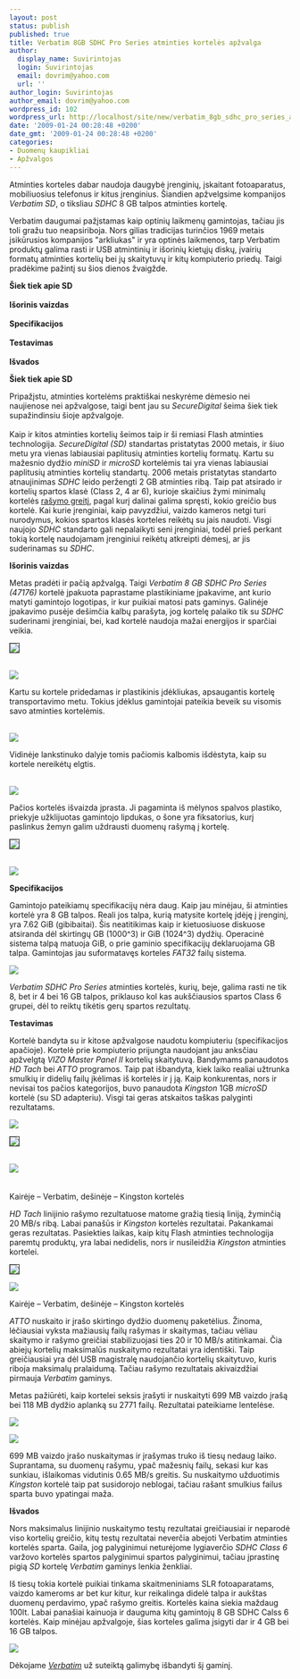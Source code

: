 ```yaml
---
layout: post
status: publish
published: true
title: Verbatim 8GB SDHC Pro Series atminties kortelės apžvalga
author:
  display_name: Suvirintojas
  login: Suvirintojas
  email: dovrim@yahoo.com
  url: ''
author_login: Suvirintojas
author_email: dovrim@yahoo.com
wordpress_id: 102
wordpress_url: http://localhost/site/new/verbatim_8gb_sdhc_pro_series_atminties_korteles_apzvalga/
date: '2009-01-24 00:28:48 +0200'
date_gmt: '2009-01-24 00:28:48 +0200'
categories:
- Duomenų kaupikliai
- Apžvalgos
---
```

<p>Atminties korteles dabar naudoja daugybė įrenginių, įskaitant fotoaparatus, mobiliuosius telefonus ir kitus įrenginius. Šiandien apžvelgsime kompanijos <i>Verbatim SD</i>, o tiksliau <i>SDHC</i> 8 GB talpos atminties kortelę.</p>
<p>Verbatim daugumai pažįstamas kaip optinių laikmenų gamintojas, tačiau jis toli gražu tuo neapsiriboja. Nors gilias tradicijas turinčios 1969 metais įsikūrusios kompanijos "arkliukas" ir yra optinės laikmenos, tarp Verbatim produktų galima rasti ir USB atmintinių ir išorinių kietųjų diskų, įvairių formatų atminties kortelių bei jų skaitytuvų ir kitų kompiuterio priedų. Taigi pradėkime pažintį su šios dienos žvaigžde.</p>
<p><b>Šiek tiek apie SD</b><br />
<br /><b>Išorinis vaizdas</b><br />
<br /><b>Specifikacijos</b><br />
<br /><b>Testavimas</b><br />
<br /><b>Išvados</b></p>
<p><b>Šiek tiek apie SD</b></p>
<p>Pripažįstu, atminties kortelėms praktiškai neskyrėme dėmesio nei naujienose nei apžvalgose, taigi bent jau su <i>SecureDigital</i> šeima šiek tiek supažindinsiu šioje apžvalgoje.<br />
<br />Kaip ir kitos atminties kortelių šeimos taip ir ši remiasi Flash atminties technologija. <i>SecureDigital (SD)</i> standartas pristatytas 2000 metais, ir šiuo metu yra vienas labiausiai paplitusių atminties kortelių formatų. Kartu su mažesnio dydžio <i>miniSD</i> ir <i>microSD</i> kortelėmis tai yra vienas labiausiai paplitusių atminties kortelių standartų. 2006 metais pristatytas standarto atnaujinimas <i>SDHC</i> leido peržengti 2 GB atminties ribą. Taip pat atsirado ir kortelių spartos klasė (Class 2, 4 ar 6), kurioje skaičius žymi minimalų kortelės <a class="ns" href="http://www.sdcard.org/about/speed_class/">rašymo greitį</a>, pagal kurį dalinai galima spręsti, kokio greičio bus kortelė. Kai kurie įrenginiai, kaip pavyzdžiui, vaizdo kameros netgi turi nurodymus, kokios spartos klasės korteles reikėtų su jais naudoti. Visgi naujojo <i>SDHC</i> standarto gali nepalaikyti seni įrenginiai, todėl prieš perkant tokią kortelę naudojamam įrenginiui reikėtų atkreipti dėmesį, ar jis suderinamas su <i>SDHC</i>. </p>
<p><b>Išorinis vaizdas</b></p>
<p>Metas pradėti ir pačią apžvalgą. Taigi <i>Verbatim 8 GB SDHC Pro Series (47176)</i> kortelė įpakuota paprastame plastikiniame įpakavime, ant kurio matyti gamintojo logotipas, ir kur puikiai matosi pats gaminys. Galinėje įpakavimo pusėje dešimčia kalbų parašyta, jog kortelę palaiko tik su <i>SDHC</i> suderinami įrenginiai, bei, kad kortelė naudoja mažai energijos ir sparčiai veikia.</p>
<p><a class="ns" href="http://svarke.technews.lt/VerbatimSD/packback.jpg">
<div class="imgright"><img src="http://svarke.technews.lt/VerbatimSD/small/packback.jpg" border="1" /></div>
<p></a><a class="ns" href="http://svarke.technews.lt/VerbatimSD/packfront.jpg"><br /><img src="http://svarke.technews.lt/VerbatimSD/small/packfront.jpg" /><br /></a></p>
<p>Kartu su kortele pridedamas ir plastikinis įdėkliukas, apsaugantis kortelę transportavimo metu. Tokius įdėklus gamintojai pateikia beveik su visomis savo atminties kortelėmis.</p>
<p><a class="ns" href="http://svarke.technews.lt/VerbatimSD/frontinbox.jpg"><br /><img src="http://svarke.technews.lt/VerbatimSD/small/frontinbox.jpg" /><br /></a></p>
<p>Vidinėje lankstinuko dalyje tomis pačiomis kalbomis išdėstyta, kaip su kortele nereikėtų elgtis.</p>
<p><a class="ns" href="http://svarke.technews.lt/VerbatimSD/inside.jpg"><br /><img src="http://svarke.technews.lt/VerbatimSD/small/inside.jpg" /><br /></a></p>
<p>Pačios kortelės išvaizda įprasta. Ji pagaminta iš mėlynos spalvos plastiko, priekyje užklijuotas gamintojo lipdukas, o šone yra fiksatorius, kurį paslinkus žemyn galim uždrausti duomenų rašymą į kortelę.</p>
<p><a class="ns" href="http://svarke.technews.lt/VerbatimSD/back.jpg">
<div class="imgright"><img src="http://svarke.technews.lt/VerbatimSD/small/back.jpg" border="1" /></div>
<p></a><a class="ns" href="http://svarke.technews.lt/VerbatimSD/front.jpg"><br /><img src="http://svarke.technews.lt/VerbatimSD/small/front.jpg" /><br /></a></p>
<p><b>Specifikacijos</b></p>
<p>Gamintojo pateikiamų specifikacijų nėra daug. Kaip jau minėjau, ši atminties kortelė yra 8 GB talpos. Reali jos talpa, kurią matysite kortelę įdėję į įrenginį, yra 7.62 GiB (gibibaitai). Šis neatitikimas kaip ir kietuosiuose diskuose atsiranda dėl skirtingų GB (1000^3) ir GiB (1024^3) dydžių. Operacinė sistema talpą matuoja GiB, o prie gaminio specifikacijų deklaruojama GB talpa. Gamintojas jau suformatavęs korteles <i>FAT32</i> failų sistema.</p>
<p><img src="http://svarke.technews.lt/VerbatimSD/talpa.png" /></p>
<p><i>Verbatim SDHC Pro Series</i> atminties kortelės, kurių, beje, galima rasti ne tik 8, bet ir 4 bei 16 GB talpos, priklauso kol kas aukščiausios spartos Class 6 grupei, dėl to reiktų tikėtis gerų spartos rezultatų.</p>
<p><b>Testavimas</b></p>
<p>Kortelė bandyta su ir kitose apžvalgose naudotu kompiuteriu (specifikacijos apačioje). Kortelė prie kompiuterio prijungta naudojant jau anksčiau apžvelgtą <i>VIZO</i> <i>Master Panel II</i> kortelių skaitytuvą. Bandymams panaudotos <i>HD Tach</i> bei <i>ATTO</i> programos. Taip pat išbandyta, kiek laiko realiai užtrunka smulkių ir didelių failų įkėlimas iš kortelės ir į ją. Kaip konkurentas, nors ir nevisai tos pačios kategorijos, buvo panaudota <i>Kingston</i> 1GB <i>microSD</i> kortelė (su SD adapteriu). Visgi tai geras atskaitos taškas palyginti rezultatams.</p>
<p><img src="http://www.technews.lt/upl/Failai/PCConfigPropeller.PNG" /></p>
<p><a class="ns" href="http://svarke.technews.lt/VerbatimSD/kingstontach.PNG">
<div class="imgright"><img src="http://svarke.technews.lt/VerbatimSD/kingstontach1.png" border="1" /></div>
<p></a><a class="ns" href="http://svarke.technews.lt/VerbatimSD/verbatimtach.PNG"><br /><img src="http://svarke.technews.lt/VerbatimSD/verbatimtach1.png" /><br /></a><br />
<br /><span class="saltinis">Kairėje – Verbatim, dešinėje – Kingston kortelės</span></p>
<p><i>HD Tach</i> linijinio rašymo rezultatuose matome gražią tiesią liniją, žyminčią 20 MB/s ribą. Labai panašūs ir <i>Kingston</i> kortelės rezultatai. Pakankamai geras rezultatas. Pasiekties laikas, kaip kitų Flash atminties technologija paremtų produktų, yra labai nedidelis, nors ir nusileidžia <i>Kingston</i> atminties kortelei.</p>
<div class="imgright"><img src=" http://svarke.technews.lt/VerbatimSD/kingstonATTO.png" border="1" /></div>
<p><img src=" http://svarke.technews.lt/VerbatimSD/verbatimATTO.png" /></p>
<p><span class="saltinis">Kairėje – Verbatim, dešinėje – Kingston kortelės</span></p>
<p><i>ATTO</i> nuskaito ir įrašo skirtingo dydžio duomenų paketėlius. Žinoma, lėčiausiai vyksta mažiausių failų rašymas ir skaitymas, tačiau vėliau skaitymo ir rašymo greičiai stabilizuojasi ties 20 ir 10 MB/s atitinkamai. Čia abiejų kortelių maksimalūs nuskaitymo rezultatai yra identiški. Taip greičiausiai yra dėl USB magistralę naudojančio kortelių skaitytuvo, kuris riboja maksimalų pralaidumą. Tačiau rašymo rezultatais akivaizdžiai pirmauja <i>Verbatim</i> gaminys.</p>
<p>Metas pažiūrėti, kaip kortelei seksis įrašyti ir nuskaityti 699 MB vaizdo įrašą bei 118 MB dydžio aplanką su 2771 failų. Rezultatai pateikiame lentelėse.</p>
<p><img src=" http://svarke.technews.lt/VerbatimSD/smallfiles.PNG" /></p>
<p><img src=" http://svarke.technews.lt/VerbatimSD/largefile.PNG" /></p>
<p>699 MB vaizdo įrašo nuskaitymas ir įrašymas truko iš tiesų nedaug laiko. Suprantama, su duomenų rašymu, ypač mažesnių failų, sekasi kur kas sunkiau, išlaikomas vidutinis 0.65 MB/s greitis. Su nuskaitymo užduotimis <i>Kingston</i> kortelė taip pat susidorojo neblogai, tačiau rašant smulkius failus sparta buvo ypatingai maža.</p>
<p><b>Išvados</b></p>
<p>Nors maksimalus linijinio nuskaitymo testų rezultatai greičiausiai ir neparodė viso kortelių greičio, kitų testų rezultatai neverčia abejoti Verbatim atminties kortelės sparta. Gaila, jog palyginimui neturėjome lygiaverčio <i>SDHC Class 6</i> varžovo kortelės spartos palyginimui spartos palyginimui, tačiau įprastinę pigią <i>SD</i> kortelę <i>Verbatim</i> gaminys lenkia ženkliai. </p>
<p>Iš tiesų tokia kortelė puikiai tinkama skaitmeniniams SLR fotoaparatams, vaizdo kameroms ar bet kur kitur, kur reikalinga didelė talpa ir aukštas duomenų perdavimo, ypač rašymo greitis. Kortelės kaina siekia maždaug 100lt. Labai panašiai kainuoja ir dauguma kitų gamintojų 8 GB SDHC Calss 6 kortelės. Kaip minėjau apžvalgoje, šias korteles galima įsigyti dar ir 4 GB bei 16 GB talpos.</p>
<p><img src="http://www.technews.lt/upl/Failai/verbatim-logo-red-blue-300d.jpg" /></p>
<p>Dėkojame <a class="ns" href="http://www.verbatim-europe.co.uk/en_1/homepage.html"><i>Verbatim</i></a> už suteiktą galimybę išbandyti šį gaminį.</p>
<p></p>
